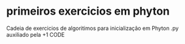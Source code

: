 # primeiros exercicios em phyton 

Cadeia de exercicios de algoritimos para inicialização em Phyton .py
auxiliado pela +1 CODE
